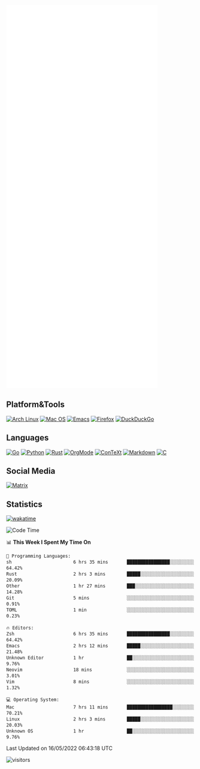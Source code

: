 ![Metrics](https://github.com/SteamedFish/SteamedFish/blob/master/github-metrics.svg)

## Platform&Tools

[![Arch Linux](https://img.shields.io/badge/ArchLinux-1793D1?logo=arch-linux&logoColor=fff&style=flat-square)](https://archlinux.org/)
[![Mac OS](https://img.shields.io/badge/MacOS-000000?style=flat-square&logo=macos&logoColor=F0F0F0)](https://www.apple.com/macos/)
[![Emacs](https://img.shields.io/badge/Emacs-%237F5AB6.svg?&style=flat-square&logo=gnu-emacs&logoColor=white)](https://www.gnu.org/software/emacs/)
[![Firefox](https://img.shields.io/badge/Firefox-FF7139?style=flat-square&logo=Firefox-Browser&logoColor=white)](https://firefox.com/)
[![DuckDuckGo](https://img.shields.io/badge/DuckDuckGo-DE5833?style=flat-square&logo=DuckDuckGo&logoColor=white)](https://duckduckgo.com/)

## Languages

[![Go](https://img.shields.io/badge/Golang-%2300ADD8.svg?style=flat-square&logo=go&logoColor=white)](https://golang.org/)
[![Python](https://img.shields.io/badge/Python-3670A0?style=flat-square&logo=python&logoColor=ffdd54)](https://www.python.org/)
[![Rust](https://img.shields.io/badge/Rust-%23000000.svg?style=flat-square&logo=rust&logoColor=white)](https://www.rust-lang.org/)
[![OrgMode](https://img.shields.io/badge/OrgMode-%23000000.svg?style=flat-square&logo=org&logoColor=white)](https://orgmode.org/)
[![ConTeXt](https://img.shields.io/badge/ConTeXt-%23008080.svg?style=flat-square&logo=latex&logoColor=white)](https://contextgarden.net/)
[![Markdown](https://img.shields.io/badge/MarkDown-%23000000.svg?style=flat-square&logo=markdown&logoColor=white)](https://daringfireball.net/projects/markdown/)
[![C](https://img.shields.io/badge/C-%2300599C.svg?style=flat-square&logo=c&logoColor=white)](https://www.iso.org/standard/74528.html)

## Social Media

[![Matrix](https://img.shields.io/badge/SteamedFish-2CA5E0?style=social&logo=matrix&logoColor=black)](https://matrix.to/#/@i:steamedfish.org)

## Statistics
[![wakatime](https://wakatime.com/badge/user/168280d6-fcf2-4b4f-ad3a-dc4612f35b38.svg)](https://wakatime.com/@168280d6-fcf2-4b4f-ad3a-dc4612f35b38)

<!--START_SECTION:waka-->
![Code Time](http://img.shields.io/badge/Code%20Time-1%2C812%20hrs%2012%20mins-blue)

📊 **This Week I Spent My Time On** 

```text
💬 Programming Languages: 
sh                       6 hrs 35 mins       ████████████████░░░░░░░░░   64.42% 
Rust                     2 hrs 3 mins        █████░░░░░░░░░░░░░░░░░░░░   20.09% 
Other                    1 hr 27 mins        ███░░░░░░░░░░░░░░░░░░░░░░   14.28% 
Git                      5 mins              ░░░░░░░░░░░░░░░░░░░░░░░░░   0.91% 
TOML                     1 min               ░░░░░░░░░░░░░░░░░░░░░░░░░   0.23%

🔥 Editors: 
Zsh                      6 hrs 35 mins       ████████████████░░░░░░░░░   64.42% 
Emacs                    2 hrs 12 mins       █████░░░░░░░░░░░░░░░░░░░░   21.48% 
Unknown Editor           1 hr                ██░░░░░░░░░░░░░░░░░░░░░░░   9.76% 
Neovim                   18 mins             ░░░░░░░░░░░░░░░░░░░░░░░░░   3.01% 
Vim                      8 mins              ░░░░░░░░░░░░░░░░░░░░░░░░░   1.32%

💻 Operating System: 
Mac                      7 hrs 11 mins       █████████████████░░░░░░░░   70.21% 
Linux                    2 hrs 3 mins        █████░░░░░░░░░░░░░░░░░░░░   20.03% 
Unknown OS               1 hr                ██░░░░░░░░░░░░░░░░░░░░░░░   9.76%

```


 Last Updated on 16/05/2022 06:43:18 UTC
<!--END_SECTION:waka-->

![visitors](https://visitor-badge.laobi.icu/badge?page_id=SteamedFish.SteamedFish)
